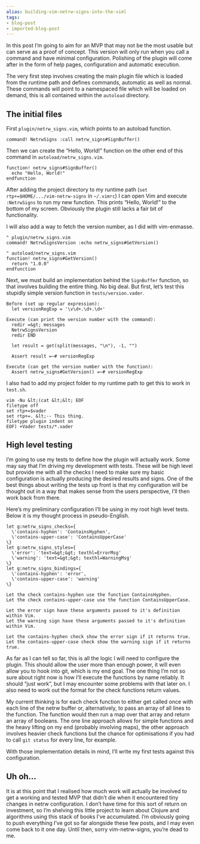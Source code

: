 ```yaml
---
alias: building-vim-netrw-signs-into-the-viml
tags:
- blog-post
- imported-blog-post
---
```



In this post I’m going to aim for an MVP that may not be the most usable but can serve as a proof of concept. This version will only run when you call a command and have minimal configuration. Polishing of the plugin will come after in the form of help pages, configuration and automatic execution.

The very first step involves creating the main plugin file which is loaded from the runtime path and defines commands, automatic as well as normal. These commands will point to a namespaced file which will be loaded on demand, this is all contained within the `autoload` directory.

## The initial files

First `plugin/netrw_signs.vim`, which points to an autoload function.

```
command! NetrwSigns :call netrw_signs#SignBuffer()
```

Then we can create the “Hello, World!” function on the other end of this command in `autoload/netrw_signs.vim`.

```
function! netrw_signs#SignBuffer()
  echo "Hello, World!"
endfunction
```

After adding the project directory to my runtime path (`set rtp+=$HOME/.../vim-netrw-signs` in `~/.vimrc`) I can open Vim and execute `:NetrwSigns` to run my new function. This prints “Hello, World!” to the bottom of my screen. Obviously the plugin still lacks a fair bit of functionality.

I will also add a way to fetch the version number, as I did with vim-enmasse.

```
" plugin/netrw_signs.vim
command! NetrwSignsVersion :echo netrw_signs#GetVersion()

" autoload/netrw_signs.vim
function! netrw_signs#GetVersion()
  return "1.0.0"
endfunction
```

Next, we must build an implementation behind the `SignBuffer` function, so that involves building the entire thing. No big deal. But first, let’s test this stupidly simple version function in `tests/version.vader`.

```
Before (set up regular expression):
  let versionRegExp = '\v\d+.\d+.\d+'

Execute (can print the version number with the command):
  redir =&gt; messages
  NetrwSignsVersion
  redir END

  let result = get(split(messages, "\n"), -1, "")

  Assert result =~# versionRegExp

Execute (can get the version number with the function):
  Assert netrw_signs#GetVersion() =~# versionRegExp
```

I also had to add my project folder to my runtime path to get this to work in `test.sh`.

```
vim -Nu &lt;(cat &lt;&lt; EOF
filetype off
set rtp+=$vader
set rtp+=. &lt;-- This thing.
filetype plugin indent on
EOF) +Vader tests/*.vader
```

## High level testing

I’m going to use my tests to define how the plugin will actually work. Some may say that I’m driving my development with tests. These will be high level but provide me with all the checks I need to make sure my basic configuration is actually producing the desired results and signs. One of the best things about writing the tests up front is that my configuration will be thought out in a way that makes sense from the users perspective, I’ll then work back from there.

Here’s my preliminary configuration I’ll be using in my root high level tests. Below it is my thought process in pseudo-English.

```
let g:netrw_signs_checks={
  \'contains-hyphen': 'ContainsHyphen',
  \'contains-upper-case': 'ContainsUpperCase'
\}
let g:netrw_signs_styles={
  \'error': 'text=&gt;&gt; texthl=ErrorMsg'
  \'warning': 'text=&gt;&gt; texthl=WarningMsg'
\}
let g:netrw_signs_bindings={
  \'contains-hyphen': 'error',
  \'contains-upper-case': 'warning'
\}
```

```
Let the check contains-hyphen use the function ContainsHyphen.
Let the check contains-upper-case use the function ContainsUpperCase.

Let the error sign have these arguments passed to it's definition within Vim.
Let the warning sign have these arguments passed to it's definition within Vim.

Let the contains-hyphen check show the error sign if it returns true.
Let the contains-upper-case check show the warning sign if it returns true.
```

As far as I can tell so far, this is all the logic I will need to configure the plugin. This should allow the user more than enough power, it will even allow you to hook into git, which is my end goal. The one thing I’m not so sure about right now is how I’ll execute the functions by name reliably. It should “just work”, but I may encounter some problems with that later on. I also need to work out the format for the check functions return values.

My current thinking is for each check function to either get called once with each line of the netrw buffer or, alternatively, to pass an array of all lines to the function. The function would then run a map over that array and return an array of booleans. The one line approach allows for simple functions and the heavy lifting on my end (probably involving maps), the other approach involves heavier check functions but the chance for optimisations if you had to call `git status` for every line, for example.

With those implementation details in mind, I’ll write my first tests against this configuration.

## Uh oh…

It is at this point that I realised how much work will actually be involved to get a working and tested MVP that didn’t die when it encountered tiny changes in netrw configuration. I don’t have time for this sort of return on investment, so I’m shelving this little project to learn about Clojure and algorithms using this stack of books I’ve accumulated. I’m obviously going to push everything I’ve got so far alongside these few posts, and I may even come back to it one day. Until then, sorry vim-netrw-signs, you’re dead to me.

